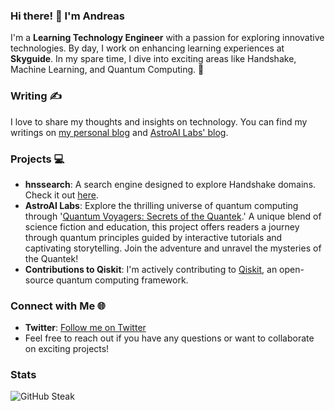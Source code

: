 ### Hi there! 👋 I'm Andreas

I'm a **Learning Technology Engineer** with a passion for exploring innovative technologies. By day, I work on enhancing learning experiences at **Skyguide**. In my spare time, I dive into exciting areas like Handshake, Machine Learning, and Quantum Computing. 🚀

### Writing ✍️
I love to share my thoughts and insights on technology. You can find my writings on [my personal blog](https://arenz.ch) and [AstroAI Labs' blog](https://blog.astroailabs.com/).

### Projects 💻
- **hnssearch**: A search engine designed to explore Handshake domains. Check it out [here](https://hnssearch.io/).
- **AstroAI Labs**: Explore the thrilling universe of quantum computing through '[Quantum Voyagers: Secrets of the Quantek](https://github.com/AstroAI-Labs/quantum-voyagers).' A unique blend of science fiction and education, this project offers readers a journey through quantum principles guided by interactive tutorials and captivating storytelling. Join the adventure and unravel the mysteries of the Quantek!
- **Contributions to Qiskit**: I'm actively contributing to [Qiskit](https://qiskit.org/), an open-source quantum computing framework.

### Connect with Me 🌐
- **Twitter**: [Follow me on Twitter](https://twitter.com/andir16)
- Feel free to reach out if you have any questions or want to collaborate on exciting projects!

### Stats
![GitHub Steak](https://streak-stats.demolab.com/?user=andir16&date_format=M%20j%5B%2C%20Y%5D&mode=weekly)
